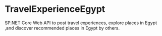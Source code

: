 # TravelExperienceEgypt
SP.NET Core Web API to post travel experiences, explore places in Egypt ,and discover recommended places in Egypt by others.
